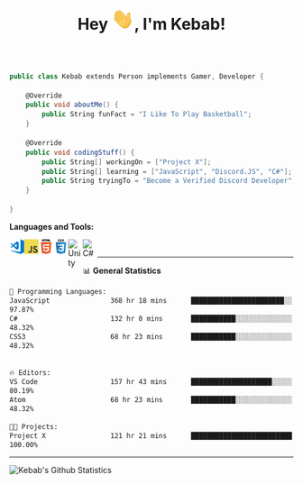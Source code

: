 <h1 align="center">Hey <img src="https://raw.githubusercontent.com/ABSphreak/ABSphreak/master/gifs/Hi.gif" width="40px" />, I'm Kebab</a>!</h1><!-- 👋 -->

<br />
<!--## I'm a Streamer, Gamer, and Developer!-->
<br />

```cs
public class Kebab extends Person implements Gamer, Developer {
    
    @Override
    public void aboutMe() {
        public String funFact = "I Like To Play Basketball";
    }
    
    @Override
    public void codingStuff() {
        public String[] workingOn = ["Project X"];
        public String[] learning = ["JavaScript", "Discord.JS", "C#"];
        public String tryingTo = "Become a Verified Discord Developer";
    }
    
}
```
<!---   🔭 Im currently trying to become a Verified Discord Developer!
-   🌱 I’m currently learning JavaScript, Unity, and more!
-   🤔 Im trying to make a car racing game on unity(Project X)!
-   ⚡ Fun fact: My MinimalCord Revamped Repo is my most succesfull Repo-->

**Languages and Tools:**

<img align="left" alt="Visual Studio Code" width="26px" src="https://raw.githubusercontent.com/github/explore/80688e429a7d4ef2fca1e82350fe8e3517d3494d/topics/visual-studio-code/visual-studio-code.png" />
<img align="left" alt="JavaScript" width="26px" src="https://raw.githubusercontent.com/github/explore/80688e429a7d4ef2fca1e82350fe8e3517d3494d/topics/javascript/javascript.png" />
<img align="left" alt="HTML5" width="26px" src="https://raw.githubusercontent.com/github/explore/80688e429a7d4ef2fca1e82350fe8e3517d3494d/topics/html/html.png" />
<img align="left" alt="CSS3" width="26px" src="https://raw.githubusercontent.com/github/explore/80688e429a7d4ef2fca1e82350fe8e3517d3494d/topics/css/css.png" />
<img align="left" alt="Unity" width="26px" src="https://gallery.leapmotion.com/wp-content/uploads/2016/12/unity-logo.png" />
<img align="left" alt="C#" width="26px" src="https://skillvalue.com/jobs/wp-content/uploads/sites/7/2019/01/csharp_logo.png" />

<br />

<!--📕 **Latest Blog Posts**-->

<!-- BLOG-POST-LIST:START -->
<!-- BLOG-POST-LIST:END -->

<!--➡️ [more posts...][website]-->

---

<!--START_SECTION:waka-->
📊 **General Statistics** 

```text
💬 Programming Languages:
JavaScript               368 hr 18 mins      ███████████████████████░░   97.87%
C#                       132 hr 0 mins       ███████████░░░░░░░░░░░░░░   48.32%
CSS3                     68 hr 23 mins       ███████████░░░░░░░░░░░░░░   48.32%


🔥 Editors: 
VS Code                  157 hr 43 mins      ████████████████████░░░░░   80.19% 
Atom                     68 hr 23 mins       ███████████░░░░░░░░░░░░░░   48.32%

🐱‍💻 Projects: 
Project X                121 hr 21 mins      █████████████████████████   100.00% 
```


<!--END_SECTION:waka-->

---

  <img align="left" alt="Kebab's Github Statistics" src="https://github-readme-stats.vercel.app/api?username=depressedkebab&show_icons=true&hide_border=true&theme=radical" />
